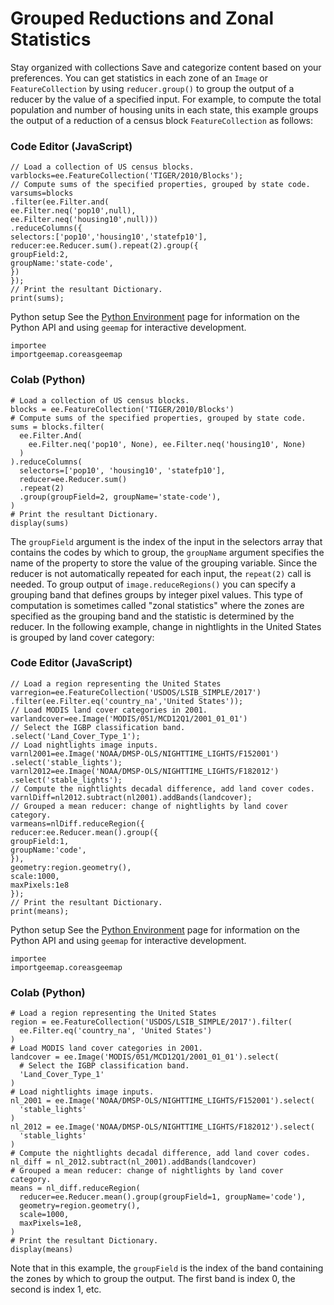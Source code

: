  
#  Grouped Reductions and Zonal Statistics 
Stay organized with collections  Save and categorize content based on your preferences. 
You can get statistics in each zone of an `Image` or `FeatureCollection` by using `reducer.group()` to group the output of a reducer by the value of a specified input. For example, to compute the total population and number of housing units in each state, this example groups the output of a reduction of a census block `FeatureCollection` as follows:
### Code Editor (JavaScript)
```
// Load a collection of US census blocks.
varblocks=ee.FeatureCollection('TIGER/2010/Blocks');
// Compute sums of the specified properties, grouped by state code.
varsums=blocks
.filter(ee.Filter.and(
ee.Filter.neq('pop10',null),
ee.Filter.neq('housing10',null)))
.reduceColumns({
selectors:['pop10','housing10','statefp10'],
reducer:ee.Reducer.sum().repeat(2).group({
groupField:2,
groupName:'state-code',
})
});
// Print the resultant Dictionary.
print(sums);
```

Python setup
See the [ Python Environment](https://developers.google.com/earth-engine/guides/python_install) page for information on the Python API and using `geemap` for interactive development.
```
importee
importgeemap.coreasgeemap
```

### Colab (Python)
```
# Load a collection of US census blocks.
blocks = ee.FeatureCollection('TIGER/2010/Blocks')
# Compute sums of the specified properties, grouped by state code.
sums = blocks.filter(
  ee.Filter.And(
    ee.Filter.neq('pop10', None), ee.Filter.neq('housing10', None)
  )
).reduceColumns(
  selectors=['pop10', 'housing10', 'statefp10'],
  reducer=ee.Reducer.sum()
  .repeat(2)
  .group(groupField=2, groupName='state-code'),
)
# Print the resultant Dictionary.
display(sums)
```

The `groupField` argument is the index of the input in the selectors array that contains the codes by which to group, the `groupName` argument specifies the name of the property to store the value of the grouping variable. Since the reducer is not automatically repeated for each input, the `repeat(2)` call is needed.
To group output of `image.reduceRegions()` you can specify a grouping band that defines groups by integer pixel values. This type of computation is sometimes called "zonal statistics" where the zones are specified as the grouping band and the statistic is determined by the reducer. In the following example, change in nightlights in the United States is grouped by land cover category:
### Code Editor (JavaScript)
```
// Load a region representing the United States
varregion=ee.FeatureCollection('USDOS/LSIB_SIMPLE/2017')
.filter(ee.Filter.eq('country_na','United States'));
// Load MODIS land cover categories in 2001.
varlandcover=ee.Image('MODIS/051/MCD12Q1/2001_01_01')
// Select the IGBP classification band.
.select('Land_Cover_Type_1');
// Load nightlights image inputs.
varnl2001=ee.Image('NOAA/DMSP-OLS/NIGHTTIME_LIGHTS/F152001')
.select('stable_lights');
varnl2012=ee.Image('NOAA/DMSP-OLS/NIGHTTIME_LIGHTS/F182012')
.select('stable_lights');
// Compute the nightlights decadal difference, add land cover codes.
varnlDiff=nl2012.subtract(nl2001).addBands(landcover);
// Grouped a mean reducer: change of nightlights by land cover category.
varmeans=nlDiff.reduceRegion({
reducer:ee.Reducer.mean().group({
groupField:1,
groupName:'code',
}),
geometry:region.geometry(),
scale:1000,
maxPixels:1e8
});
// Print the resultant Dictionary.
print(means);
```

Python setup
See the [ Python Environment](https://developers.google.com/earth-engine/guides/python_install) page for information on the Python API and using `geemap` for interactive development.
```
importee
importgeemap.coreasgeemap
```

### Colab (Python)
```
# Load a region representing the United States
region = ee.FeatureCollection('USDOS/LSIB_SIMPLE/2017').filter(
  ee.Filter.eq('country_na', 'United States')
)
# Load MODIS land cover categories in 2001.
landcover = ee.Image('MODIS/051/MCD12Q1/2001_01_01').select(
  # Select the IGBP classification band.
  'Land_Cover_Type_1'
)
# Load nightlights image inputs.
nl_2001 = ee.Image('NOAA/DMSP-OLS/NIGHTTIME_LIGHTS/F152001').select(
  'stable_lights'
)
nl_2012 = ee.Image('NOAA/DMSP-OLS/NIGHTTIME_LIGHTS/F182012').select(
  'stable_lights'
)
# Compute the nightlights decadal difference, add land cover codes.
nl_diff = nl_2012.subtract(nl_2001).addBands(landcover)
# Grouped a mean reducer: change of nightlights by land cover category.
means = nl_diff.reduceRegion(
  reducer=ee.Reducer.mean().group(groupField=1, groupName='code'),
  geometry=region.geometry(),
  scale=1000,
  maxPixels=1e8,
)
# Print the resultant Dictionary.
display(means)
```

Note that in this example, the `groupField` is the index of the band containing the zones by which to group the output. The first band is index 0, the second is index 1, etc.
